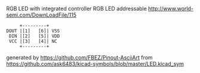 RGB LED with integrated controller
RGB LED addressable
http://www.world-semi.com/DownLoadFile/115


	     +---------+
	DOUT |[1]   [6]| VSS
	 DIN |[2]   [5]| VDD
	 VCC |[3]   [4]| NC
	     +---------+


generated by https://github.com/FBEZ/Pinout-AsciiArt from https://github.com/ask6483/kicad-symbols/blob/master/LED.kicad_sym